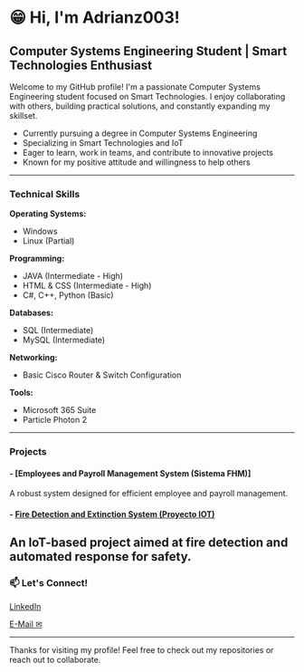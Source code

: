 # 😁 Hi, I'm Adrianz003!

## Computer Systems Engineering Student | Smart Technologies Enthusiast

Welcome to my GitHub profile! I'm a passionate Computer Systems Engineering student focused on Smart Technologies. I enjoy collaborating with others, building practical solutions, and constantly expanding my skillset.
- Currently pursuing a degree in Computer Systems Engineering
- Specializing in Smart Technologies and IoT
- Eager to learn, work in teams, and contribute to innovative projects
- Known for my positive attitude and willingness to help others

---

###  Technical Skills
**Operating Systems:**  
- Windows  
- Linux (Partial)

**Programming:**  
- JAVA (Intermediate - High)  
- HTML & CSS (Intermediate - High)  
- C#, C++, Python (Basic)

**Databases:**  
- SQL (Intermediate)  
- MySQL (Intermediate)

**Networking:**  
- Basic Cisco Router & Switch Configuration

**Tools:**  
- Microsoft 365 Suite  
- Particle Photon 2

---

### Projects
#### - [Employees and Payroll Management System (Sistema FHM)]
A robust system designed for efficient employee and payroll management.

#### - [Fire Detection and Extinction System (Proyecto IOT)](https://github.com/Adrianz003/proyecto)
An IoT-based project aimed at fire detection and automated response for safety.
---

### 📫 Let's Connect!

<!-- Add your social links here if you'd like, for example: -->
 [LinkedIn](www.linkedin.com/in/adrian-zavala-406259325)
<!-- - [Twitter](https://twitter.com/yourhandle) -->
 [ E-Mail ✉](zavalaruvaladrian@gmail.com) 
 

---

Thanks for visiting my profile! Feel free to check out my repositories or reach out to collaborate.

